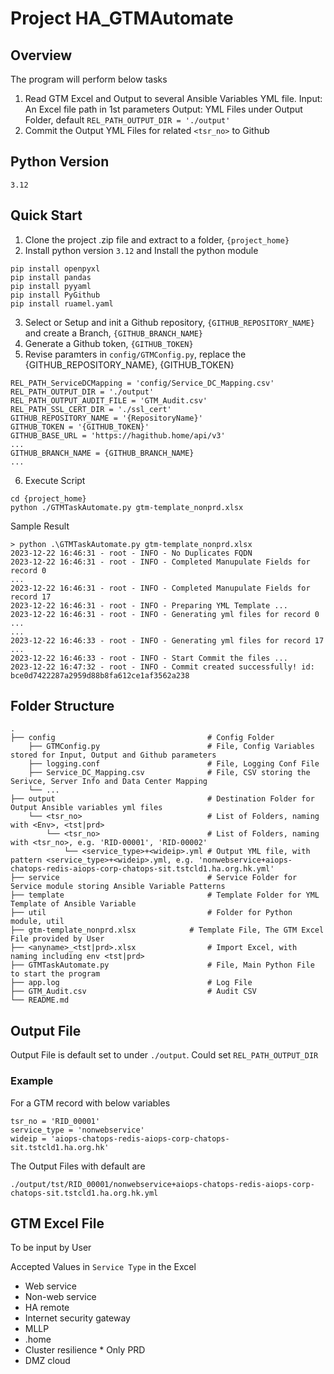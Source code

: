 # Project HA_GTMAutomate
## Overview
The program will perform below tasks
1. Read GTM Excel and Output to several Ansible Variables YML file.
   Input: An Excel file path in 1st parameters
   Output: YML Files under Output Folder, default `REL_PATH_OUTPUT_DIR = './output'`
2. Commit the Output YML Files for related `<tsr_no>` to Github
## Python Version
`3.12`
## Quick Start
1. Clone the project .zip file and extract to a folder, `{project_home}`
2. Install python version `3.12` and Install the python module
```
pip install openpyxl
pip install pandas
pip install pyyaml
pip install PyGithub
pip install ruamel.yaml
```
3. Select or Setup and init a Github repository, `{GITHUB_REPOSITORY_NAME}` and create a Branch, `{GITHUB_BRANCH_NAME}`
4. Generate a Github token, `{GITHUB_TOKEN}`
5. Revise paramters in `config/GTMConfig.py`, replace the {GITHUB_REPOSITORY_NAME}, {GITHUB_TOKEN}
```
REL_PATH_ServiceDCMapping = 'config/Service_DC_Mapping.csv'
REL_PATH_OUTPUT_DIR = './output'
REL_PATH_OUTPUT_AUDIT_FILE = 'GTM_Audit.csv'
REL_PATH_SSL_CERT_DIR = './ssl_cert'
GITHUB_REPOSITORY_NAME = '{RepositoryName}'
GITHUB_TOKEN = '{GITHUB_TOKEN}'
GITHUB_BASE_URL = 'https://hagithub.home/api/v3'
...
GITHUB_BRANCH_NAME = {GITHUB_BRANCH_NAME}
...
```
6. Execute Script
```
cd {project_home}
python ./GTMTaskAutomate.py gtm-template_nonprd.xlsx
```
Sample Result
```
> python .\GTMTaskAutomate.py gtm-template_nonprd.xlsx
2023-12-22 16:46:31 - root - INFO - No Duplicates FQDN
2023-12-22 16:46:31 - root - INFO - Completed Manupulate Fields for record 0
...
2023-12-22 16:46:31 - root - INFO - Completed Manupulate Fields for record 17
2023-12-22 16:46:31 - root - INFO - Preparing YML Template ...
2023-12-22 16:46:31 - root - INFO - Generating yml files for record 0 ...
...
2023-12-22 16:46:33 - root - INFO - Generating yml files for record 17 ...
2023-12-22 16:46:33 - root - INFO - Start Commit the files ...
2023-12-22 16:47:32 - root - INFO - Commit created successfully! id: bce0d7422287a2959d88b8fa612ce1af3562a238
```
## Folder Structure
```
.
├── config                                  # Config Folder
    ├── GTMConfig.py                        # File, Config Variables stored for Input, Output and Github parameters
    ├── logging.conf                        # File, Logging Conf File
    ├── Service_DC_Mapping.csv              # File, CSV storing the Serivce, Server Info and Data Center Mapping
    └── ...         
├── output                                  # Destination Folder for Output Ansible variables yml files
    └── <tsr_no>                            # List of Folders, naming with <Env>, <tst|prd>
        └── <tsr_no>                        # List of Folders, naming with <tsr_no>, e.g. 'RID-00001', 'RID-00002'
            └── <service_type>+<wideip>.yml # Output YML file, with pattern <service_type>+<wideip>.yml, e.g. 'nonwebservice+aiops-chatops-redis-aiops-corp-chatops-sit.tstcld1.ha.org.hk.yml'
├── service                                 # Service Folder for Service module storing Ansible Variable Patterns
├── template                                # Template Folder for YML Template of Ansible Variable
├── util                                    # Folder for Python module, util
├── gtm-template_nonprd.xlsx            # Template File, The GTM Excel File provided by User
├── <anyname>_<tst|prd>.xlsx                # Import Excel, with naming including env <tst|prd>
├── GTMTaskAutomate.py                      # File, Main Python File to start the program
├── app.log                                 # Log File
├── GTM_Audit.csv                           # Audit CSV
└── README.md
```

## Output File
Output File is default set to under `./output`. Could set `REL_PATH_OUTPUT_DIR`
### Example
For a GTM record with below variables
```
tsr_no = 'RID_00001'
service_type = 'nonwebservice'
wideip = 'aiops-chatops-redis-aiops-corp-chatops-sit.tstcld1.ha.org.hk'
```
The Output Files with default are
```
./output/tst/RID_00001/nonwebservice+aiops-chatops-redis-aiops-corp-chatops-sit.tstcld1.ha.org.hk.yml
```


## GTM Excel File
To be input by User

Accepted Values in `Service Type` in the Excel
- Web service
- Non-web service
- HA remote
- Internet security gateway
- MLLP
- .home
- Cluster resilience * Only PRD
- DMZ cloud

